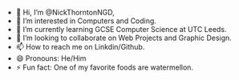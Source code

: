 - 👋 Hi, I’m @NickThorntonNGD,
- 👀 I’m interested in Computers and Coding. 
- 🌱 I’m currently learning GCSE Computer Science at UTC Leeds.
- 💞️ I’m looking to collaborate on Web Projects and Graphic Design.
- 📫 How to reach me on Linkdin/Github. 
- 😄 Pronouns: He/Him
- ⚡ Fun fact: One of my favorite foods are watermellon. 

<!---
NickThorntonNGD/NickThorntonNGD is a ✨ special ✨ repository because its `README.md` (this file) appears on your GitHub profile.
You can click the Preview link to take a look at your changes.
--->
